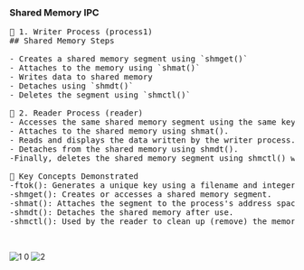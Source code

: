 <h3>Shared Memory IPC</h3>

<pre>
🔹 1. Writer Process (process1)
## Shared Memory Steps

- Creates a shared memory segment using `shmget()`
- Attaches to the memory using `shmat()`
- Writes data to shared memory
- Detaches using `shmdt()`
- Deletes the segment using `shmctl()`

🔹 2. Reader Process (reader)
- Accesses the same shared memory segment using the same key with shmget().
- Attaches to the shared memory using shmat().
- Reads and displays the data written by the writer process.
- Detaches from the shared memory using shmdt().
-Finally, deletes the shared memory segment using shmctl() with IPC_RMID.

📌 Key Concepts Demonstrated
-ftok(): Generates a unique key using a filename and integer.
-shmget(): Creates or accesses a shared memory segment.
-shmat(): Attaches the segment to the process's address space.
-shmdt(): Detaches the shared memory after use.
-shmctl(): Used by the reader to clean up (remove) the memory segment.

  </pre>

![1 0](https://github.com/user-attachments/assets/d6749251-0423-4602-b4e0-d8b40884e92c)
![2](https://github.com/user-attachments/assets/cb8efc04-ef9e-446c-bd88-b6f17d851725)
